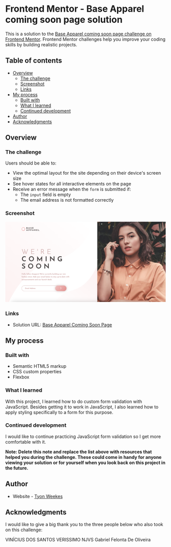 # Frontend Mentor - Base Apparel coming soon page solution

This is a solution to the [Base Apparel coming soon page challenge on Frontend Mentor](https://www.frontendmentor.io/challenges/base-apparel-coming-soon-page-5d46b47f8db8a7063f9331a0). Frontend Mentor challenges help you improve your coding skills by building realistic projects. 

## Table of contents

- [Overview](#overview)
  - [The challenge](#the-challenge)
  - [Screenshot](#screenshot)
  - [Links](#links)
- [My process](#my-process)
  - [Built with](#built-with)
  - [What I learned](#what-i-learned)
  - [Continued development](#continued-development)
- [Author](#author)
- [Acknowledgments](#acknowledgments)

## Overview

### The challenge

Users should be able to:

- View the optimal layout for the site depending on their device's screen size
- See hover states for all interactive elements on the page
- Receive an error message when the `form` is submitted if:
  - The `input` field is empty
  - The email address is not formatted correctly

### Screenshot

![](./screenshot.png)

### Links

- Solution URL: [Base Apparel Coming Soon Page](https://your-solution-url.com)

## My process

### Built with

- Semantic HTML5 markup
- CSS custom properties
- Flexbox

### What I learned

With this project, I learned how to do custom form validation with JavaScript. Besides getting it to work in JavaScript, I also learned how to apply styling specifically to a form for this purpose.

### Continued development

I would like to continue practicing JavaScript form validation so I get more comfortable with it.

**Note: Delete this note and replace the list above with resources that helped you during the challenge. These could come in handy for anyone viewing your solution or for yourself when you look back on this project in the future.**

## Author

- Website - [Tyon Weekes](https://www.tyonweekes.com)

## Acknowledgments

I would like to give a big thank you to the three people below who also took on this challenge:

VINÍCIUS DOS SANTOS VERISSIMO
NJVS
Gabriel Felonta De Oliveira
